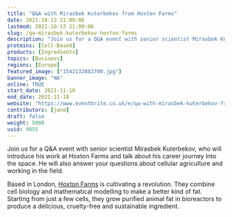 ```yaml
---
title: "Q&A with Mirasbek Kuterbekov from Hoxton Farms"
date: 2021-10-13 21:09:06
lastmod: 2021-10-13 21:09:06
slug: /qa-mirasbek-kuterbekov-hoxton-farms
description: "Join us for a Q&A event with senior scientist Mirasbek Kuterbekov, who will introduce his work at Hoxton Farms and talk about his career journey into the space. He will also answer your questions about cellular agriculture and working in the field.Based in London, Hoxton Farms is cultivating a revolution. They combine cell biology and mathematical modelling to make a better kind of fat. Starting from just a few cells, they grow purified animal fat in bioreactors to produce a delicious, cruelty-free and sustainable ingredient."
proteins: [Cell-Based]
products: [Ingredients]
topics: [Business]
regions: [Europe]
featured_image: ["1542132883700.jpg"]
banner_image: "NA"
online: TRUE
start_date: 2021-11-10
end_date: 2021-11-10
website: "https://www.eventbrite.co.uk/e/qa-with-mirasbek-kuterbekov-from-hoxton-farms-tickets-187061414727"
contributors: [jane]
draft: false
weight: 5000
uuid: 9855
---
```

<p>Join us for a Q&A event with senior scientist Mirasbek Kuterbekov, who will introduce his work at Hoxton Farms and talk about his career journey into the space. He will also answer your questions about cellular agriculture and working in the field.</p>
<p>Based in London, <a href="https://hoxtonfarms.com/">Hoxton Farms</a> is cultivating a revolution. They combine cell biology and mathematical modelling to make a better kind of fat. Starting from just a few cells, they grow purified animal fat in bioreactors to produce a delicious, cruelty-free and sustainable ingredient.</p>

